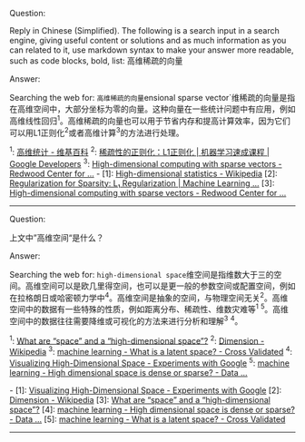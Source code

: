 Question:

Reply in Chinese (Simplified).
The following is a search input in a search engine, giving useful content or solutions and as much information as you can related to it, use markdown syntax to make your answer more readable, such as code blocks, bold, list:
高维稀疏的向量

Answer:

Searching the web for: `高维稀疏的向量`ensional sparse vector`维稀疏的向量是指在高维空间中，大部分坐标为零的向量。这种向量在一些统计问题中有应用，例如高维线性回归<sup>1</sup>。高维稀疏的向量也可以用于节省内存和提高计算效率，因为它们可以用L1正则化<sup>2</sup>或者高维计算<sup>3</sup>的方法进行处理。

<sup>1</sup>: [高维统计 - 维基百科](https://en.wikipedia.org/wiki/High-dimensional_statistics)
<sup>2</sup>: [稀疏性的正则化：L1正则化 | 机器学习速成课程 | Google Developers](https://developers.google.com/machine-learning/crash-course/regularization-for-sparsity/l1-regularization)
<sup>3</sup>: [High-dimensional computing with sparse vectors - Redwood Center for ...](https://redwood.berkeley.edu/wp-content/uploads/2020/10/laiho_2015_high.pdf)
\-
\[1]: [High-dimensional statistics - Wikipedia](https://en.wikipedia.org/wiki/High-dimensional_statistics)
\[2]: [Regularization for Sparsity: L₁ Regularization | Machine Learning ...](https://developers.google.com/machine-learning/crash-course/regularization-for-sparsity/l1-regularization)
\[3]: [High-dimensional computing with sparse vectors - Redwood Center for ...](https://redwood.berkeley.edu/wp-content/uploads/2020/10/laiho_2015_high.pdf)

<hr/>

Question:

上文中”高维空间“是什么？

Answer:

Searching the web for: `high-dimensional space`维空间是指维数大于三的空间。高维空间可以是欧几里得空间，也可以是更一般的参数空间或配置空间，例如在拉格朗日或哈密顿力学中<sup>4</sup>。高维空间是抽象的空间，与物理空间无关<sup>2</sup>。高维空间中的数据有一些特殊的性质，例如距离分布、稀疏性、维数灾难等<sup>1</sup> <sup>5</sup>。高维空间中的数据往往需要降维或可视化的方法来进行分析和理解<sup>3</sup> <sup>4</sup>。

<sup>1</sup>: [What are “space” and a “high-dimensional space”?](https://computing4all.com/courses/introductory-data-science/lessons/space/)
<sup>2</sup>: [Dimension - Wikipedia](https://en.wikipedia.org/wiki/Dimension)
<sup>3</sup>: [machine learning - What is a latent space? - Cross Validated](https://stats.stackexchange.com/questions/442352/what-is-a-latent-space)
<sup>4</sup>: [Visualizing High-Dimensional Space - Experiments with Google](https://experiments.withgoogle.com/visualizing-high-dimensional-space)
<sup>5</sup>: [machine learning - High dimensional space is dense or sparse? - Data ...](https://datascience.stackexchange.com/questions/14615/high-dimensional-space-is-dense-or-sparse)

\-
\[1]: [Visualizing High-Dimensional Space - Experiments with Google](https://experiments.withgoogle.com/visualizing-high-dimensional-space)
\[2]: [Dimension - Wikipedia](https://en.wikipedia.org/wiki/Dimension)
\[3]: [What are “space” and a “high-dimensional space”?](https://computing4all.com/courses/introductory-data-science/lessons/space/)
\[4]: [machine learning - High dimensional space is dense or sparse? - Data ...](https://datascience.stackexchange.com/questions/14615/high-dimensional-space-is-dense-or-sparse)
\[5]: [machine learning - What is a latent space? - Cross Validated](https://stats.stackexchange.com/questions/442352/what-is-a-latent-space)

<hr/>

